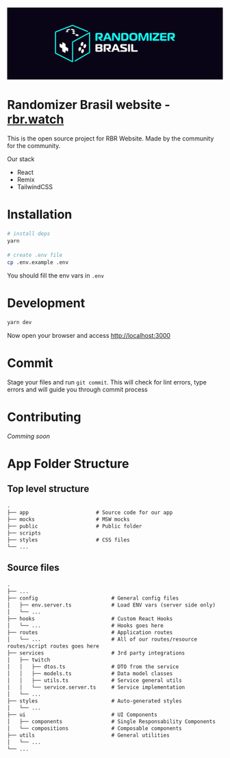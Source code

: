 ![Banner](./banner.png)

# Randomizer Brasil website - [rbr.watch](https://www.rbr.watch)

This is the open source project for RBR Website. Made by the community for the community.

Our stack

- React
- Remix
- TailwindCSS

# Installation

```sh
# install deps
yarn

# create .env file
cp .env.example .env
```

You should fill the env vars in `.env`

# Development

```sh
yarn dev
```

Now open your browser and access [http://localhost:3000](http://localhost:3000)

# Commit

Stage your files and run `git commit`. This will check for lint errors, type errors and will guide you through commit process

# Contributing
*Comming soon*

# App Folder Structure

## Top level structure
    .
    ├── app                      # Source code for our app
    ├── mocks                    # MSW mocks
    ├── public                   # Public folder
    ├── scripts
    ├── styles                   # CSS files
    └── ...

## Source files
    .
    ├── ...
    ├── config                        # General config files
    │   ├── env.server.ts             # Load ENV vars (server side only)
    │   └── ...
    ├── hooks                         # Custom React Hooks
    │   └── ...                       # Hooks goes here
    ├── routes                        # Application routes
    │   └── ...                       # All of our routes/resource routes/script routes goes here
    ├── services                      # 3rd party integrations
    │   ├── twitch
    │   │   ├── dtos.ts               # DTO from the service
    │   │   ├── models.ts             # Data model classes
    │   │   ├── utils.ts              # Service general utils
    │   │   └── service.server.ts     # Service implementation
    │   └── ...
    ├── styles                        # Auto-generated styles
    │   └── ...
    ├── ui                            # UI Components
    │   ├── components                # Single Responsability Components
    │   └── compositions              # Composable components
    ├── utils                         # General utilities
    │   └── ...
    └── ...
